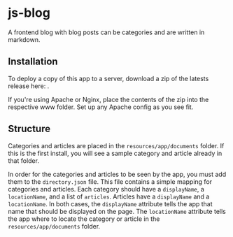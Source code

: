 js-blog
=======

A frontend blog with blog posts can be categories and are written in markdown.

Installation
------------

To deploy a copy of this app to a server, download a zip of the latests release here: .

If you're using Apache or Nginx, place the contents of the zip into the respective www folder. Set up any Apache config as you see fit.

Structure
---------

Categories and articles are placed in the `resources/app/documents` folder. If this is the first install, you will see a sample category and article already in that folder.

In order for the categories and articles to be seen by the app, you must add them to the `directory.json` file. This file contains a simple mapping for categories and articles. Each category should have a `displayName`, a `locationName`, and a list of `articles`. Articles have a `displayName` and a `locationName`. In both cases, the `displayName` attribute tells the app that name that should be displayed on the page. The `locationName` attribute tells the app where to locate the category or article in the `resources/app/documents` folder.

    
